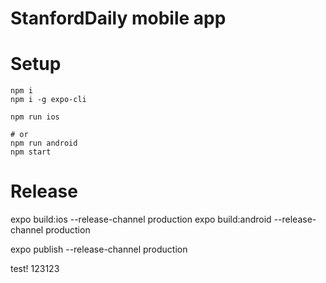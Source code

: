 # StanfordDaily mobile app

# Setup
```
npm i
npm i -g expo-cli

npm run ios

# or
npm run android
npm start
```

# Release
expo build:ios --release-channel production
expo build:android --release-channel production

expo publish --release-channel production

test! 123123

